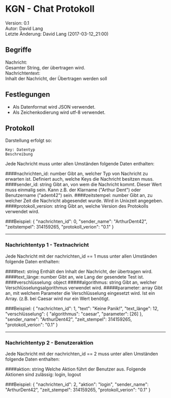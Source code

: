 
# KGN - Chat Protokoll


Version: 0.1  
Autor: David Lang  
Letzte Änderung: David Lang (2017-03-12_21:00)  

## Begriffe


Nachricht:  
Gesamter String, der übertragen wird.  
Nachrichtentext:  
Inhalt der Nachricht, der Übertragen werden soll  

## Festlegungen


  * Als Datenformat wird JSON verwendet. 
  * Als Zeichenkodierung wird utf-8 verwendet.

## Protokoll

Darstellung erfolgt so:

    Key: Datentyp  
    Beschreibung  

Jede Nachricht muss unter allen Umständen folgende Daten enthalten:

 
####nachrichten_id: number 
Gibt an, welcher Typ von Nachricht zu erwarten ist. Definiert auch, welche Keys die Nachricht besitzen muss.  
####sender_id: string
Gibt an, von wem die Nachricht kommt. Dieser Wert muss einmalig sein. Kann z.B. der Klarname ("Arthur Dent") oder Benutzername ("adent42") sein.
####zeitstempel: number
Gibt an, zu welcher Zeit die Nachricht abgesendet wurde. Wird in Unixzeit angegeben.
####protokoll_version: string
Gibt an, welche Version des Protokolls verwendet wird.

###Beispiel:
    {
      "nachrichten_id": 0,
      "sender_name": "ArthurDent42",
      "zeitstempel": 314159265,
      "protokoll_verion": "0.1"
    } 

----

### Nachrichtentyp 1 - Textnachricht

Jede Nachricht mit der nachrichten_id == 1 muss unter allen Umständen folgende Daten enthalten: 

####text: string
Enthält den Inhalt der Nachricht, der übertragen wird.
####text_länge: number
Gibt an, wie Lang der gesendete Test ist.
####verschlüsselung: object
#####algorithmus: string
Gibt an, welcher Verschlüsselungsalgorithmus verwendet wird.
#####parameter: array
Gibt an, mit welchem Parameter die Verschlüsselung eingesetzt wird. Ist ein Array. (z.B. bei Caesar wird nur ein Wert benötigt.

###Beispiel:
    {
      "nachrichten_id": 1,
      "text": "Keine Panik!",
      "text_länge": 12,
      "verschlüsselung": 
      {
        "algorithmus": "caesar",
        "parameter": [26]
      },
      "sender_name": "ArthurDent42",
      "zeit_stempel": 314159265,
      "protokoll_verion": "0.1"
    }
   

----

### Nachrichtentyp 2 - Benutzeraktion

Jede Nachricht mit der nachrichten_id == 2 muss unter allen Umständen folgende Daten enthalten: 


####aktion: string
Welche Aktion führt der Benutzer aus.
Folgende Aktionen sind zulässig: login, logout

###Beispiel:
    {
      "nachrichten_id": 2,
      "aktion": "login",
      "sender_name": "ArthurDent42",
      "zeit_stempel": 314159265,
      "protokoll_verion": "0.1"
    }
